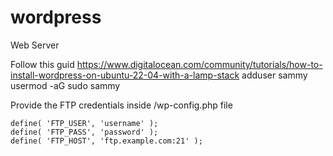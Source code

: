 # wordpress
Web Server

Follow this guid
https://www.digitalocean.com/community/tutorials/how-to-install-wordpress-on-ubuntu-22-04-with-a-lamp-stack 
adduser sammy
usermod -aG sudo sammy

Provide the FTP credentials inside /wp-config.php file 
```
define( 'FTP_USER', 'username' );
define( 'FTP_PASS', 'password' );
define( 'FTP_HOST', 'ftp.example.com:21' );
```
